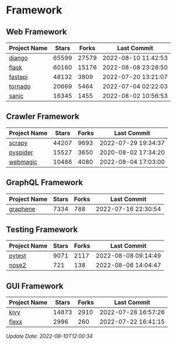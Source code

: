 # Framework

## Web Framework
| Project Name | Stars | Forks | Last Commit |
| ------------ | ----- | ----- | ----------- |
| [django](https://github.com/django/django) | 65599 | 27579 | 2022-08-10 11:42:53 |
| [flask](https://github.com/pallets/flask) | 60160 | 15176 | 2022-08-08 23:28:50 |
| [fastapi](https://github.com/tiangolo/fastapi) | 48132 | 3809 | 2022-07-20 13:21:07 |
| [tornado](https://github.com/tornadoweb/tornado) | 20669 | 5464 | 2022-07-04 02:22:03 |
| [sanic](https://github.com/sanic-org/sanic) | 16345 | 1455 | 2022-08-02 10:56:53 |

## Crawler Framework
| Project Name | Stars | Forks | Last Commit |
| ------------ | ----- | ----- | ----------- |
| [scrapy](https://github.com/scrapy/scrapy) | 44207 | 9693 | 2022-07-29 19:34:37 |
| [pyspider](https://github.com/binux/pyspider) | 15527 | 3650 | 2020-08-02 17:34:20 |
| [webmagic](https://github.com/code4craft/webmagic) | 10486 | 4080 | 2022-08-04 17:03:00 |

## GraphQL Framework
| Project Name | Stars | Forks | Last Commit |
| ------------ | ----- | ----- | ----------- |
| [graphene](https://github.com/graphql-python/graphene) | 7334 | 788 | 2022-07-16 22:30:54 |

## Testing Framework
| Project Name | Stars | Forks | Last Commit |
| ------------ | ----- | ----- | ----------- |
| [pytest](https://github.com/pytest-dev/pytest) | 9071 | 2117 | 2022-08-08 09:14:49 |
| [nose2](https://github.com/nose-devs/nose2) | 721 | 138 | 2022-08-06 14:04:47 |

## GUI Framework
| Project Name | Stars | Forks | Last Commit |
| ------------ | ----- | ----- | ----------- |
| [kivy](https://github.com/kivy/kivy) | 14873 | 2910 | 2022-07-28 16:57:26 |
| [flexx](https://github.com/flexxui/flexx) | 2996 | 260 | 2022-07-22 16:41:15 |

*Update Date: 2022-08-10T12:00:34*
